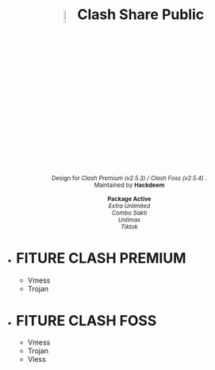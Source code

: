 <h1 align="center">
<sub>
<img  src="https://i.loli.net/2020/11/27/SNhJxraRF3oeq2W.png"
      height=8%
      width=8%>
</sub>
Clash Share Public
</h1>
<p align="center">
<sup>
     Design for<i> Clash Premium (v2.5.3) / Clash Foss (v2.5.4) </i>.
     <br> Maintained by <b>Hackdeem</b>
</sup>
<br>
</p>
<p align="center">
<sup>
     <b>Package Active</b>
      <br> <i> Extra Unlimited</i>
      <br> <i> Combo Sakti</i>
      <br> <i> Unlimax</i>
      <br> <i> Tiktok</i>
</sup>
<br>
</p>

* # FITURE CLASH PREMIUM
  * Vmess
  * Trojan

* # FITURE CLASH FOSS
  * Vmess
  * Trojan
  * Vless
